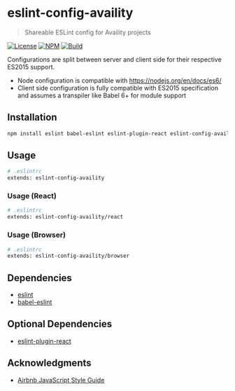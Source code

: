 # eslint-config-availity

> Shareable ESLint config for Availity projects

[![License](https://img.shields.io/badge/license-MIT-blue.svg?style=flat-square&label=license)](http://opensource.org/licenses/MIT)
[![NPM](http://img.shields.io/npm/v/eslint-config-availity.svg?style=flat-square&label=npm)](https://npmjs.org/package/eslint-config-availity)
[![Build](https://img.shields.io/travis/Availity/eslint-config-availity.svg?style=flat-square&label=build)](https://travis-ci.org/Availity/eslint-config-availity)

Configurations are split between server and client side for their respective ES2015 support.  

* Node configuration is compatible with https://nodejs.org/en/docs/es6/
* Client side configuration is fully compatible with ES2015 specification and assumes a transpiler like Babel 6+ for module support

## Installation

>
```bash
npm install eslint babel-eslint eslint-plugin-react eslint-config-availity eslint-plugin-import --save-dev
```

## Usage

>
```bash
# .eslintrc
extends: eslint-config-availity
```

### Usage (React)

>
```bash
# .eslintrc
extends: eslint-config-availity/react
```

### Usage (Browser)

>
```bash
# .eslintrc
extends: eslint-config-availity/browser
```

## Dependencies

* [eslint](https://github.com/eslint/eslint)
* [babel-eslint](https://github.com/babel/babel-eslint)

## Optional Dependencies

* [eslint-plugin-react](https://www.npmjs.com/package/eslint-plugin-react)

## Acknowledgments

+ [Airbnb JavaScript Style Guide](https://github.com/airbnb/javascript)

